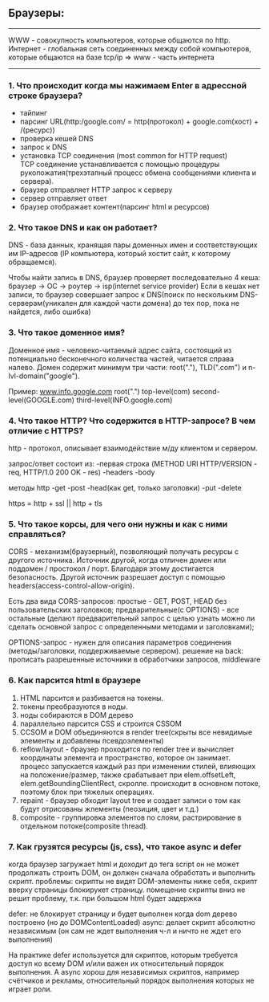 ## Браузеры:

***
WWW - совокупность компьютеров, которые общаются по http.
Интернет - глобальная сеть соединенных между собой компьютеров, которые общаются на базе tcp/ip => www - часть интернета
***

### 1. Что происходит когда мы нажимаем Enter в адрессной строке браузера?
- тайпинг
- парсинг URL(http:/google.com/ = http(протокол) + google.com(хост) + /(ресурс))
- проверка кешей DNS
- запрос к DNS
- установка TCP соединения (most common for HTTP request)  
  TCP соединение устанавливается с помощью процедуры рукопожатия(трехэтапный процесс обмена сообщениями клиента и сервера).
- браузер отправляет HTTP запрос к серверу
- сервер отправляет ответ
- браузер отображает контент(парсинг html и ресурсов)

### 2. Что такое DNS и как он работает?

DNS - база данных, хранящая пары доменных имен и соответствующих им IP-адресов (IP компьютера, который хостит сайт, к которому обращаемся).

Чтобы найти запись в DNS, браузер проверяет последовательно 4 кеша: браузер -> ОС -> роутер -> isp(internet service provider)
Если в кешах нет записи, то браузер совершает запрос к DNS(поиск по нескольким DNS-серверам(уникален для каждой части домена) до тех пор, пока не найдется, либо ошибка)

### 3. Что такое доменное имя?

Доменное имя - человеко-читаемый адрес сайта, состоящий из потенциально бесконечного количества частей, читается справа налево.
Домен содержит минимум три части: root("."), TLD(".com") и n-lvl-domain("google").

Пример: www.info.google.com
root(".")
top-level(com)
second-level(GOOGLE.com)
third-level(INFO.google.com)


### 4. Что такое HTTP? Что содержится в HTTP-запросе? В чем отличие с HTTPS?

http - протокол, описывает взаимодействие м/ду клиентом и сервером.

запрос/ответ состоит из:
-первая строка (METHOD URI HTTP/VERSION -  req, HTTP/1.0 200 OK - res)
-headers
-body

методы http
-get
-post
-head(как get, только заголовки)
-put
-delete

https = http + ssl || http + tls

### 5. Что такое корсы, для чего они нужны и как с ними справляться?

CORS - механизм(браузерный), позволяющий получать ресурсы с другого источника. Источник другой, когда отличен домен или поддомен / простокол / порт.
Благодаря этому достигается безопасность.
Другой источник разрешает доступ с помощью headers(access-control-allow-origin).

Есть два вида CORS-запросов:
простые - GET, POST, HEAD без пользовательских заголовков;
предварительные(с OPTIONS) - все остальные (делают предварительный запрос с целью узнать можно ли сделать основной запрос с определенными методами и заголовками);

OPTIONS-запрос - нужен для описания параметров соединения (методы/заголовки, поддерживаемые сервером).
решение на back: прописать разрешенные источники в обработчики запросов, middleware

### 6. Как парсится html в браузере

1. HTML парсится и разбивается на токены.
2. токены преобразуются в ноды.
3. ноды собираются в DOM дерево
4. параллельно парсится CSS и строится CSSOM
5. CCSOM и DOM объединяются в render tree(скрыты все невидимые элементы и добавлены псевдоэлементы)
6. reflow/layout - браузер проходится по render tree и вычисляет координаты элемента и пространство, которое он занимает.
   процесс запускается каждый раз при изменении стилей, влияющих на положение/размер, также срабатывает при elem.offsetLeft, elem.getBoundingClientRect, скролле.
   происходит в основном потоке, поэтому блок при тяжелых операциях.
7. repaint - браузер обходит layout tree и создает записи о том как будут отрисованы жлементы (пеозиция, цвет и т.д.)
8. composite - группировка элементов по слоям, растрирование в отдельном потоке(composite thread).


### 7. Как грузятся ресурсы (js, css), что такое async и defer
когда браузер загружает html и доходит до тега script он не может продолжать строить DOM, он должен сначала обработать и выполнить скрипт.
проблемы: скрипты не видят DOM-элементы ниже себя, скрипт вверху страницы блокирукет страницу.
помещение скрипты вниз не решит проблему, т.к. при большом html будет задержка

defer: не блокирует страницу и будет выполнен когда dom дерево построено (но до DOMContentLoaded)
async: делает скрипт абсолютно независимым (он сам не ждет выполнения ч-л и ничто не ждет его выполнения)

На практике defer используется для скриптов, которым требуется доступ ко всему DOM и/или важен их относительный порядок выполнения.
А async хорош для независимых скриптов, например счётчиков и рекламы, относительный порядок выполнения которых не играет роли.